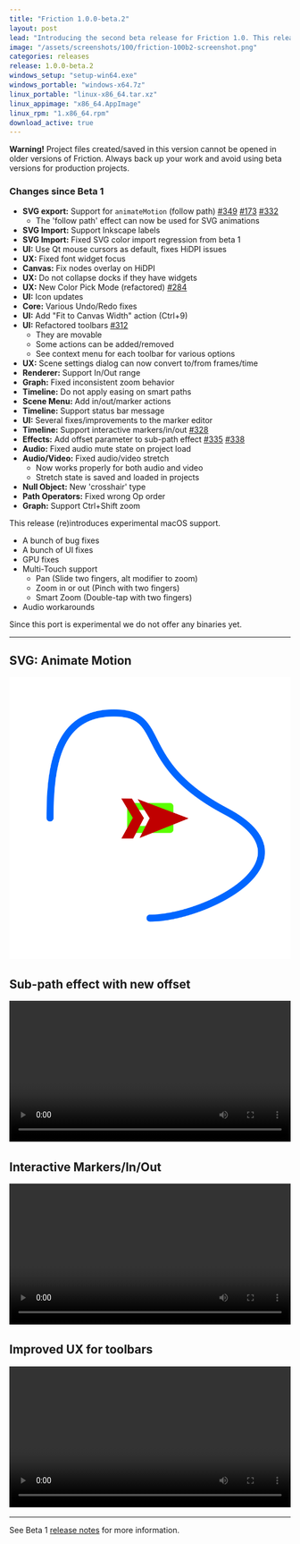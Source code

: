 ```yaml
---
title: "Friction 1.0.0-beta.2"
layout: post
lead: "Introducing the second beta release for Friction 1.0. This release includes several fixes, some new features and UI/UX improvements."
image: "/assets/screenshots/100/friction-100b2-screenshot.png"
categories: releases
release: 1.0.0-beta.2
windows_setup: "setup-win64.exe"
windows_portable: "windows-x64.7z"
linux_portable: "linux-x86_64.tar.xz"
linux_appimage: "x86_64.AppImage"
linux_rpm: "1.x86_64.rpm"
download_active: true
---
```


**Warning!** Project files created/saved in this version cannot be opened in older versions of Friction. Always back up your work and avoid using beta versions for production projects.

### Changes since Beta 1

* **SVG export:** Support for `animateMotion` (follow path) [#349](https://github.com/friction2d/friction/pull/349) [#173](https://github.com/friction2d/friction/issues/173) [#332](https://github.com/friction2d/friction/pull/332)
  * The 'follow path' effect can now be used for SVG animations
* **SVG Import:** Support Inkscape labels
* **SVG Import:** Fixed SVG color import regression from beta 1
* **UI:** Use Qt mouse cursors as default, fixes HiDPI issues
* **UX:** Fixed font widget focus
* **Canvas:** Fix nodes overlay on HiDPI
* **UX:** Do not collapse docks if they have widgets
* **UX:** New Color Pick Mode (refactored) [#284](https://github.com/friction2d/friction/pull/284)
* **UI:** Icon updates
* **Core:** Various Undo/Redo fixes
* **UI:** Add "Fit to Canvas Width" action (Ctrl+9)
* **UI:** Refactored toolbars [#312](https://github.com/friction2d/friction/pull/312)
  * They are movable
  * Some actions can be added/removed
  * See context menu for each toolbar for various options
* **UX:** Scene settings dialog can now convert to/from frames/time
* **Renderer:** Support In/Out range
* **Graph:** Fixed inconsistent zoom behavior
* **Timeline:** Do not apply easing on smart paths
* **Scene Menu:** Add in/out/marker actions
* **Timeline:** Support status bar message
* **UI:** Several fixes/improvements to the marker editor
* **Timeline:** Support interactive markers/in/out [#328](https://github.com/friction2d/friction/pull/323)
* **Effects:** Add offset parameter to sub-path effect [#335](https://github.com/friction2d/friction/pull/335) [#338](https://github.com/friction2d/friction/pull/338)
* **Audio:** Fixed audio mute state on project load
* **Audio/Video:** Fixed audio/video stretch
  * Now works properly for both audio and video
  * Stretch state is saved and loaded in projects
* **Null Object:** New 'crosshair' type
* **Path Operators:** Fixed wrong Op order
* **Graph:** Support Ctrl+Shift zoom

This release (re)introduces experimental macOS support.

* A bunch of bug fixes
* A bunch of UI fixes
* GPU fixes
* Multi-Touch support
  * Pan (Slide two fingers, alt modifier to zoom)
  * Zoom in or out (Pinch with two fingers)
  * Smart Zoom (Double-tap with two fingers)
* Audio workarounds

Since this port is experimental we do not offer any binaries yet.

---

## SVG: Animate Motion

![Animate Motion](/assets/screenshots/100/friction-follow-path.svg)

## Sub-path effect with new offset

<video width="100%" controls src="/assets/screenshots/100/friction-subpath-offset.mp4" title="Sub Path effect with Offset"></video>

## Interactive Markers/In/Out

<video width="100%" controls src="/assets/screenshots/100/friction-interactive-markers.mp4" title="Interactive Markers"></video>

## Improved UX for toolbars

<video width="100%" controls src="/assets/screenshots/100/friction-toolbar-ux.mp4" title="Improved UX for toolbars "></video>

---

See Beta 1 [release notes](https://friction.graphics/releases/friction-100-beta1.html) for more information.
